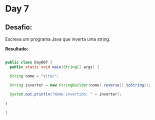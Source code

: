 # Day 7

## Desafio:

Escreva um programa Java que inverta uma string.

**Resultado:**

```java

public class Day007 {
  public static void main(String[] args) {

  String nome = "Vitor";

  String inverter = new StringBuilder(nome).reverse().toString();
  
  System.out.println("Nome invertido: " + inverter);
    
}

}
